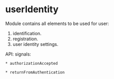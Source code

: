 # userIdentity

Module contains all elements to be used for user:
1) identification.
2) registration.
3) user identity settings.


API: 
signals:

    * authorizationAccepted

    * returnFromAuthentication
